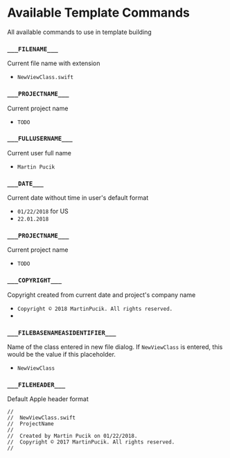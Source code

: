 # Available Template Commands
All available commands to use in template building 


### `___FILENAME___`
Current file name with extension 

* `NewViewClass.swift`


### `___PROJECTNAME___`
Current project name

* `TODO`


### `___FULLUSERNAME___`
Current user full name

* `Martin Pucik`


### `___DATE___`
Current date without time in user's default format

* `01/22/2018`  for US
* `22.01.2018`


### `___PROJECTNAME___`
Current project name

* `TODO`


### `___COPYRIGHT___`
Copyright created from current date and project's company name 

* `Copyright © 2018 MartinPucik. All rights reserved.`
* 

### `___FILEBASENAMEASIDENTIFIER___`
Name of the class entered in new file dialog. If `NewViewClass` is entered, this would be the value if this placeholder.

* `NewViewClass`

### `___FILEHEADER___`
Default Apple header format

```
//
//  NewViewClass.swift
//  ProjectName
//
//  Created by Martin Pucik on 01/22/2018.
//  Copyright © 2017 MartinPucik. All rights reserved.
//
```
